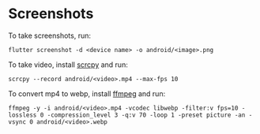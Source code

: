 # Screenshots

To take screenshots, run:
```
flutter screenshot -d <device name> -o android/<image>.png
```

To take video, install [scrcpy](https://github.com/Genymobile/scrcpy#get-the-app) and run:
```
scrcpy --record android/<video>.mp4 --max-fps 10
```

To convert mp4 to webp, install [ffmpeg](https://ffmpeg.org/download.html) and run:
```
ffmpeg -y -i android/<video>.mp4 -vcodec libwebp -filter:v fps=10 -lossless 0 -compression_level 3 -q:v 70 -loop 1 -preset picture -an -vsync 0 android/<video>.webp
```